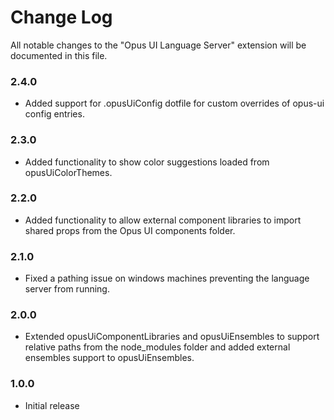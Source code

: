 # Change Log

All notable changes to the "Opus UI Language Server" extension will be documented in this file.

### 2.4.0
* Added support for .opusUiConfig dotfile for custom overrides of opus-ui config entries.

### 2.3.0
* Added functionality to show color suggestions loaded from opusUiColorThemes.

### 2.2.0
* Added functionality to allow external component libraries to import shared props from the Opus UI components folder.

### 2.1.0
* Fixed a pathing issue on windows machines preventing the language server from running.

### 2.0.0
* Extended opusUiComponentLibraries and opusUiEnsembles to support relative paths from the node_modules folder and added external ensembles support to opusUiEnsembles.

### 1.0.0
* Initial release